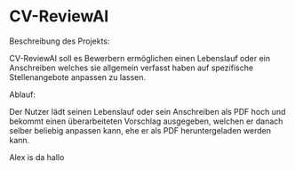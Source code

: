 # CV-ReviewAI
Beschreibung des Projekts:

CV-ReviewAI soll es Bewerbern ermöglichen einen Lebenslauf oder ein Anschreiben welches sie allgemein verfasst haben
auf spezifische Stellenangebote anpassen zu lassen.


Ablauf:

Der Nutzer lädt seinen Lebenslauf oder sein Anschreiben als PDF hoch und bekommt einen überarbeiteten Vorschlag ausgegeben, welchen er danach selber beliebig anpassen kann, ehe er als PDF heruntergeladen werden kann.

Alex is da hallo